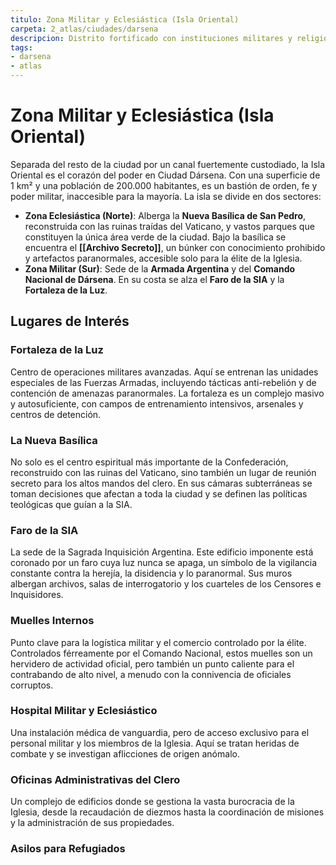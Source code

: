 ```yaml
---
titulo: Zona Militar y Eclesiástica (Isla Oriental)
carpeta: 2_atlas/ciudades/darsena
descripcion: Distrito fortificado con instituciones militares y religiosas de la Confederación.
tags:
- darsena
- atlas
---
```


# Zona Militar y Eclesiástica (Isla Oriental)

Separada del resto de la ciudad por un canal fuertemente custodiado, la Isla Oriental es el corazón del poder en Ciudad Dársena. Con una superficie de 1 km² y una población de 200.000 habitantes, es un bastión de orden, fe y poder militar, inaccesible para la mayoría. La isla se divide en dos sectores:

-   **Zona Eclesiástica (Norte)**: Alberga la **Nueva Basílica de San Pedro**, reconstruida con las ruinas traídas del Vaticano, y vastos parques que constituyen la única área verde de la ciudad. Bajo la basílica se encuentra el **[[Archivo Secreto]]**, un búnker con conocimiento prohibido y artefactos paranormales, accesible solo para la élite de la Iglesia.
-   **Zona Militar (Sur)**: Sede de la **Armada Argentina** y del **Comando Nacional de Dársena**. En su costa se alza el **Faro de la SIA** y la **Fortaleza de la Luz**.

## Lugares de Interés

### **Fortaleza de la Luz**
Centro de operaciones militares avanzadas. Aquí se entrenan las unidades especiales de las Fuerzas Armadas, incluyendo tácticas anti-rebelión y de contención de amenazas paranormales. La fortaleza es un complejo masivo y autosuficiente, con campos de entrenamiento intensivos, arsenales y centros de detención.

### **La Nueva Basílica**
No solo es el centro espiritual más importante de la Confederación, reconstruido con las ruinas del Vaticano, sino también un lugar de reunión secreto para los altos mandos del clero. En sus cámaras subterráneas se toman decisiones que afectan a toda la ciudad y se definen las políticas teológicas que guían a la SIA.

### **Faro de la SIA**
La sede de la Sagrada Inquisición Argentina. Este edificio imponente está coronado por un faro cuya luz nunca se apaga, un símbolo de la vigilancia constante contra la herejía, la disidencia y lo paranormal. Sus muros albergan archivos, salas de interrogatorio y los cuarteles de los Censores e Inquisidores.

### **Muelles Internos**
Punto clave para la logística militar y el comercio controlado por la élite. Controlados férreamente por el Comando Nacional, estos muelles son un hervidero de actividad oficial, pero también un punto caliente para el contrabando de alto nivel, a menudo con la connivencia de oficiales corruptos.

### **Hospital Militar y Eclesiástico**
Una instalación médica de vanguardia, pero de acceso exclusivo para el personal militar y los miembros de la Iglesia. Aquí se tratan heridas de combate y se investigan aflicciones de origen anómalo.

### **Oficinas Administrativas del Clero**
Un complejo de edificios donde se gestiona la vasta burocracia de la Iglesia, desde la recaudación de diezmos hasta la coordinación de misiones y la administración de sus propiedades.

### **Asilos para Refugiados**
